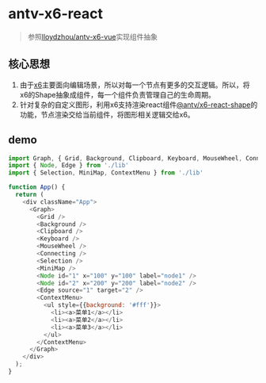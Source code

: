 # antv-x6-react

> 参照[lloydzhou/antv-x6-vue](https://github.com/lloydzhou/antv-x6-vue)实现组件抽象

## 核心思想
1. 由于[x6](https://www.npmjs.com/package/@antv/x6)主要面向编辑场景，所以对每一个节点有更多的交互逻辑。所以，将x6的Shape抽象成组件，每一个组件负责管理自己的生命周期。
2. 针对复杂的自定义图形，利用x6支持渲染react组件[@antv/x6-react-shape](https://www.npmjs.com/package/@antv/x6-react-shape)的功能，节点渲染交给当前组件，将图形相关逻辑交给x6。


## demo
```js
import Graph, { Grid, Background, Clipboard, Keyboard, MouseWheel, Connecting } from './lib'
import { Node, Edge } from './lib'
import { Selection, MiniMap, ContextMenu } from './lib'

function App() {
  return (
    <div className="App">
      <Graph>
        <Grid />
        <Background />
        <Clipboard />
        <Keyboard />
        <MouseWheel />
        <Connecting />
        <Selection />
        <MiniMap />
        <Node id="1" x="100" y="100" label="node1" />
        <Node id="2" x="200" y="200" label="node2" />
        <Edge source="1" target="2" />
        <ContextMenu>
          <ul style={{background: '#fff'}}>
            <li><a>菜单1</a></li>
            <li><a>菜单2</a></li>
            <li><a>菜单3</a></li>
          </ul>
        </ContextMenu>
      </Graph>
    </div>
  );
}
```


